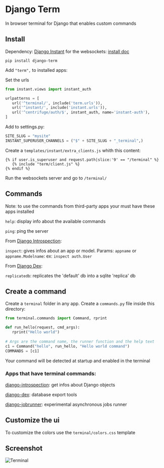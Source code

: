 # Django Term

In browser terminal for Django that enables custom commands

## Install

Dependency: [Django Instant](https://github.com/synw/django-instant) 
for the websockets: [install doc](http://django-instant.readthedocs.io/en/latest/src/install.html)

   ```
   pip install django-term
   ```

Add `"term",` to installed apps:

Set the urls

   ```python
   from instant.views import instant_auth
   
   urlpatterns = [
      url('^terminal/', include('term.urls')),
      url('^instant/', include('instant.urls')),
      url('^centrifuge/auth/$', instant_auth, name='instant-auth'),
   ]
   ```

Add to settings.py:

   ```python
   SITE_SLUG = "mysite"
   INSTANT_SUPERUSER_CHANNELS = ("$" + SITE_SLUG + "_terminal",)
   ```


Create a `templates/instant/extra_clients.js` whith this content:

   ```django
   {% if user.is_superuser and request.path|slice:'9' == "/terminal" %}
      {% include "term/client.js" %}
   {% endif %}
   ```

Run the websockets server and go to `/terminal/`

## Commands

Note: to use the commands from third-party apps your must have these apps installed

`help`: display info about the available commands
 
`ping`: ping the server

From [Django Introspection](https://github.com/synw/django-introspection):

`inspect`: gives infos about an app or model. Params: `appname` or `appname.Modelname`: ex: `inspect auth.User`

From [Django Dex](https://github.com/synw/django-dex):

`replicatedb`: replicates the 'default' db into a sqlite 'replica' db
 
## Create a command
 
 Create a `terminal` folder in any app. Create a `commands.py` file inside this directory:
 
   ```python
   from terminal.commands import Command, rprint
  
   def run_hello(request, cmd_args):
      rprint("Hello world")
    
   # Args are the command name, the runner function and the help text
   c1 = Command("hello", run_hello, "Hello world command")
   COMMANDS = [c1]
   ```
    
Your command will be detected at startup and enabled in the terminal

### Apps that have terminal commands:

[django-introspection](https://github.com/synw/django-introspection): get infos about Django objects

[django-dex](https://github.com/synw/django-dex): database export tools

[django-jobrunner](https://github.com/synw/django-jobrunner): experimental asynchronous jobs runner

## Customize the ui

To customize the colors use the `terminal/colors.css` template

## Screenshot

![Terminal](https://github.com/synw/django-terminal/blob/master/docs/img/screenshot.png)
